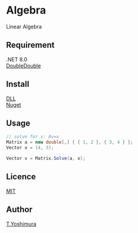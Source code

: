 # Algebra
 Linear Algebra 

## Requirement
.NET 8.0  
[DoubleDouble](https://github.com/tk-yoshimura/DoubleDouble)

## Install
[DLL](https://github.com/tk-yoshimura/Algebra/releases)  
[Nuget](https://www.nuget.org/packages/tyoshimura.algebra/)  

## Usage

```csharp
// solve for v: Av=x
Matrix a = new double[,] { { 1, 2 }, { 3, 4 } };
Vector x = (4, 3);

Vector v = Matrix.Solve(a, x);
```

## Licence
[MIT](https://github.com/tk-yoshimura/Algebra/blob/main/LICENSE)

## Author

[T.Yoshimura](https://github.com/tk-yoshimura)
